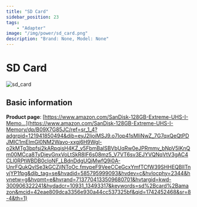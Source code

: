 ```yaml
---
title: "SD Card"
sidebar_position: 23
tags:
    - "Adapter"
image: "/img/power/sd_card.png"
description: "Brand: None, Model: None"
---
```

# SD Card

![sd_card](/img/power/sd_card.png)

## Basic information

**Product page**: [https://www.amazon.com/SanDisk-128GB-Extreme-UHS-I-Memo...](https://www.amazon.com/SanDisk-128GB-Extreme-UHS-I-Memory/dp/B09X7G85JC/ref=sr_1_4?adgrpid=121941850494&dib=eyJ2IjoiMSJ9.o7Iop41sMIiNwZ_7G7qxQeQtPDJMIC1mEImGl0NM2Wavo-xxgj6H9Wgl-o2kMTg3bpfsj2kARpqisH4KZ_v5FbmBalSBVbUqRw0eJPRmmv_bNpV5IKnQm00MCca8TyDjeyGnxVoLtSkR8IF6s08mz5_V7VT6sv3EJYVQNqVtV3gAC4CLl0RPtWBDB0cloNF_LBdnDdgUQjMwfQ9i0A-UnrFQukQvlSe3kGCZjlNToOc.fmypeF9VeeCCeGcxYmfTCfW39SHHEQBlITnvjYP1fpg&dib_tag=se&hvadid=585795999093&hvdev=c&hvlocphy=2344&hvnetw=g&hvqmt=e&hvrand=7137704133509680701&hvtargid=kwd-300906322241&hydadcr=10931_13493317&keywords=sd%2Bcard%2Bamazon&mcid=42eae809dca3356e930a44cc537325bf&qid=1742452468&sr=8-4&th=1)

